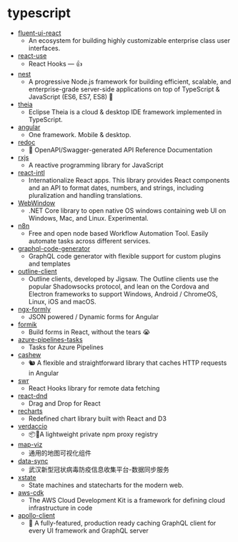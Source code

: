 # typescript
- [fluent-ui-react](https://github.com/microsoft/fluent-ui-react)
  - An ecosystem for building highly customizable enterprise class user interfaces.
- [react-use](https://github.com/streamich/react-use)
  - React Hooks — 👍
- [nest](https://github.com/nestjs/nest)
  - A progressive Node.js framework for building efficient, scalable, and enterprise-grade server-side applications on top of TypeScript & JavaScript (ES6, ES7, ES8) 🚀
- [theia](https://github.com/eclipse-theia/theia)
  - Eclipse Theia is a cloud & desktop IDE framework implemented in TypeScript.
- [angular](https://github.com/angular/angular)
  - One framework. Mobile & desktop.
- [redoc](https://github.com/Redocly/redoc)
  - 📘 OpenAPI/Swagger-generated API Reference Documentation
- [rxjs](https://github.com/ReactiveX/rxjs)
  - A reactive programming library for JavaScript
- [react-intl](https://github.com/formatjs/react-intl)
  - Internationalize React apps. This library provides React components and an API to format dates, numbers, and strings, including pluralization and handling translations.
- [WebWindow](https://github.com/SteveSandersonMS/WebWindow)
  - .NET Core library to open native OS windows containing web UI on Windows, Mac, and Linux. Experimental.
- [n8n](https://github.com/n8n-io/n8n)
  - Free and open node based Workflow Automation Tool. Easily automate tasks across different services.
- [graphql-code-generator](https://github.com/dotansimha/graphql-code-generator)
  - GraphQL code generator with flexible support for custom plugins and templates
- [outline-client](https://github.com/Jigsaw-Code/outline-client)
  - Outline clients, developed by Jigsaw. The Outline clients use the popular Shadowsocks protocol, and lean on the Cordova and Electron frameworks to support Windows, Android / ChromeOS, Linux, iOS and macOS.
- [ngx-formly](https://github.com/ngx-formly/ngx-formly)
  - JSON powered / Dynamic forms for Angular
- [formik](https://github.com/jaredpalmer/formik)
  - Build forms in React, without the tears 😭
- [azure-pipelines-tasks](https://github.com/microsoft/azure-pipelines-tasks)
  - Tasks for Azure Pipelines
- [cashew](https://github.com/ngneat/cashew)
  - 🐿 A flexible and straightforward library that caches HTTP requests in Angular
- [swr](https://github.com/zeit/swr)
  - React Hooks library for remote data fetching
- [react-dnd](https://github.com/react-dnd/react-dnd)
  - Drag and Drop for React
- [recharts](https://github.com/recharts/recharts)
  - Redefined chart library built with React and D3
- [verdaccio](https://github.com/verdaccio/verdaccio)
  - 📦🔐A lightweight private npm proxy registry
- [map-viz](https://github.com/wuhan2020/map-viz)
  - 通用的地图可视化组件
- [data-sync](https://github.com/wuhan2020/data-sync)
  - 武汉新型冠状病毒防疫信息收集平台-数据同步服务
- [xstate](https://github.com/davidkpiano/xstate)
  - State machines and statecharts for the modern web.
- [aws-cdk](https://github.com/aws/aws-cdk)
  - The AWS Cloud Development Kit is a framework for defining cloud infrastructure in code
- [apollo-client](https://github.com/apollographql/apollo-client)
  - 🚀 A fully-featured, production ready caching GraphQL client for every UI framework and GraphQL server
